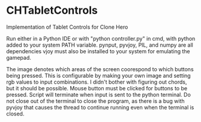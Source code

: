 # CHTabletControls
Implementation of Tablet Controls for Clone Hero


Run either in a Python IDE or with "python controller.py" in cmd, with python added to your system PATH variable.
pynput, pyvjoy, PIL, and numpy are all dependencies
vjoy must also be installed to your system for emulating the gamepad.

The image denotes which areas of the screen coorespond to which buttons being pressed. This is configurable by making your own image and setting rgb values to input combinations. I didn't bother with figuring out chords, but it should be possible.
Mouse button must be clicked for buttons to be pressed.
Script will terminate when input is sent to the python terminal. Do not close out of the terminal to close the program, as there is a bug with pyvjoy that causes the thread to continue running even when the terminal is closed.
